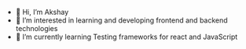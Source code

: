 - 👋 Hi, I’m Akshay
- 👀 I’m interested in learning and developing frontend and backend technologies 
- 🌱 I’m currently learning Testing frameworks for react and JavaScript

<!---
akshay7729/akshay7729 is a ✨ special ✨ repository because its `README.md` (this file) appears on your GitHub profile.
You can click the Preview link to take a look at your changes.
--->
